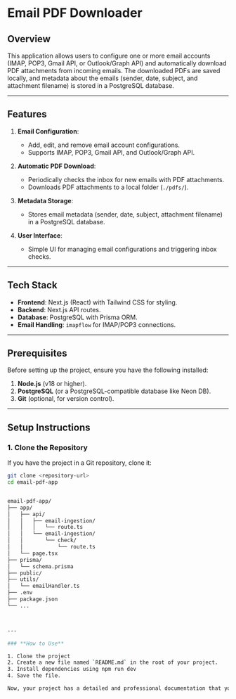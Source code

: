 # Email PDF Downloader

## Overview

This application allows users to configure one or more email accounts (IMAP, POP3, Gmail API, or Outlook/Graph API) and automatically download PDF attachments from incoming emails. The downloaded PDFs are saved locally, and metadata about the emails (sender, date, subject, and attachment filename) is stored in a PostgreSQL database.

---

## Features

1. **Email Configuration**:
   - Add, edit, and remove email account configurations.
   - Supports IMAP, POP3, Gmail API, and Outlook/Graph API.

2. **Automatic PDF Download**:
   - Periodically checks the inbox for new emails with PDF attachments.
   - Downloads PDF attachments to a local folder (`./pdfs/`).

3. **Metadata Storage**:
   - Stores email metadata (sender, date, subject, attachment filename) in a PostgreSQL database.

4. **User Interface**:
   - Simple UI for managing email configurations and triggering inbox checks.

---

## Tech Stack

- **Frontend**: Next.js (React) with Tailwind CSS for styling.
- **Backend**: Next.js API routes.
- **Database**: PostgreSQL with Prisma ORM.
- **Email Handling**: `imapflow` for IMAP/POP3 connections.

---

## Prerequisites

Before setting up the project, ensure you have the following installed:

1. **Node.js** (v18 or higher).
2. **PostgreSQL** (or a PostgreSQL-compatible database like Neon DB).
3. **Git** (optional, for version control).

---

## Setup Instructions

### 1. Clone the Repository

If you have the project in a Git repository, clone it:

```bash
git clone <repository-url>
cd email-pdf-app


email-pdf-app/
├── app/
│   ├── api/
│   │   ├── email-ingestion/
│   │   │   └── route.ts
│   │   └── email-ingestion/
│   │       └── check/
│   │           └── route.ts
│   └── page.tsx
├── prisma/
│   └── schema.prisma
├── public/
├── utils/
│   └── emailHandler.ts
├── .env
├── package.json
└── ...



---

### **How to Use**

1. Clone the project
2. Create a new file named `README.md` in the root of your project.
3. Install dependencies using npm run dev
4. Save the file.

Now, your project has a detailed and professional documentation that you can share with others! 🚀